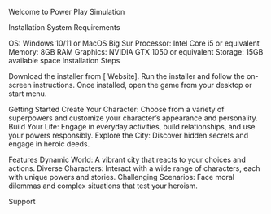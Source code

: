 Welcome to Power Play Simulation

Installation
System Requirements

OS: Windows 10/11 or MacOS Big Sur
Processor: Intel Core i5 or equivalent
Memory: 8GB RAM
Graphics: NVIDIA GTX 1050 or equivalent
Storage: 15GB available space
Installation Steps

Download the installer from [ Website].
Run the installer and follow the on-screen instructions.
Once installed, open the game from your desktop or start menu.

Getting Started
Create Your Character: Choose from a variety of superpowers and customize your character’s appearance and personality.
Build Your Life: Engage in everyday activities, build relationships, and use your powers responsibly.
Explore the City: Discover hidden secrets and engage in heroic deeds.

Features
Dynamic World: A vibrant city that reacts to your choices and actions.
Diverse Characters: Interact with a wide range of characters, each with unique powers and stories.
Challenging Scenarios: Face moral dilemmas and complex situations that test your heroism.

Support
